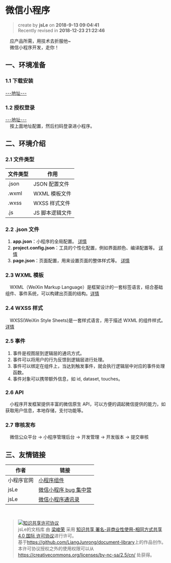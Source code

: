 微信小程序
===

> create by **jsLe** on **2018-9-13 09:04:41**  
> Recently revised in **2018-12-23 21:22:46**

&emsp;应产品所需，用技术去折服他~  
&emsp;微信小程序开发，走你！

## 一、环境准备

### 1.1 下载安装

[---地址---](https://developers.weixin.qq.com/miniprogram/dev/devtools/download.html?t=18091218)

### 1.2 授权登录

[---地址---](https://jingyan.baidu.com/article/4dc408486e25e2c8d946f1b7.html)  
&emsp;按上面地址配置，然后扫码登录进小程序。

## 二、环境介绍

### 2.1 文件类型

| 文件类型 | 作用 |
| --- | --- |
| .json | JSON 配置文件 |
| .wxml | WXML 模板文件 |
| .wxss | WXSS 样式文件 |
| .js | JS 脚本逻辑文件 |

### 2.2 .json 文件

1. **app.json**：小程序的全局配置。 [详情](https://developers.weixin.qq.com/miniprogram/dev/framework/config.html)
2. **project.config.json**：工具的个性化配置，例如界面颜色、编译配置等。 [详情](https://developers.weixin.qq.com/miniprogram/dev/devtools/projectconfig.html)
3. **page.json**：页面配置，用来设置页面的整体样式等。 [详情](https://developers.weixin.qq.com/miniprogram/dev/framework/config.html#%E5%85%A8%E5%B1%80%E9%85%8D%E7%BD%AE)

### 2.3 WXML 模板

&emsp;WXML（WeiXin Markup Language）是框架设计的一套标签语言，结合基础组件、事件系统，可以构建出页面的结构。[详情](https://developers.weixin.qq.com/miniprogram/dev/framework/view/wxml/index.html)

### 2.4 WXSS 样式

&emsp;WXSS(WeiXin Style Sheets)是一套样式语言，用于描述 WXML 的组件样式。[详情](https://developers.weixin.qq.com/miniprogram/dev/framework/view/wxss.html)

### 2.5 事件
1. 事件是视图层到逻辑层的通讯方式。
2. 事件可以将用户的行为反馈到逻辑层进行处理。
3. 事件可以绑定在组件上，当达到触发事件，就会执行逻辑层中对应的事件处理函数。
4. 事件对象可以携带额外信息，如 id, dataset, touches。

### 2.6 API

&emsp;小程序开发框架提供丰富的微信原生 API，可以方便的调起微信提供的能力，如获取用户信息，本地存储，支付功能等。

### 2.7 审核发布
&emsp;微信公众平台 -> 小程序管理后台 -> 开发管理 -> 开发版本 -> 提交审核

## 三、友情链接

| 作者 | 链接 |
| --- | --- |
| 小程序官网 | [小程序组件](https://developers.weixin.qq.com/miniprogram/dev/component/) |
| jsLe | [微信小程序 bug 集中营](./WeChatAppletBug.md) |
| jsLe | [微信小程序通讯录](./WeChatAppletFunctionList.md) |

<br>

> <a rel="license" href="http://creativecommons.org/licenses/by-nc-sa/4.0/"><img alt="知识共享许可协议" style="border-width:0" src="https://i.creativecommons.org/l/by-nc-sa/4.0/88x31.png" /></a><br /><span xmlns:dct="http://purl.org/dc/terms/" property="dct:title">jsLe的文档库</span> 由 <a xmlns:cc="http://creativecommons.org/ns#" href="https://github.com/LiangJunrong/document-library" property="cc:attributionName" rel="cc:attributionURL">梁峻荣</a> 采用 <a rel="license" href="http://creativecommons.org/licenses/by-nc-sa/4.0/">知识共享 署名-非商业性使用-相同方式共享 4.0 国际 许可协议</a>进行许可。<br />基于<a xmlns:dct="http://purl.org/dc/terms/" href="https://github.com/LiangJunrong/document-library" rel="dct:source">https://github.com/LiangJunrong/document-library</a>上的作品创作。<br />本许可协议授权之外的使用权限可以从 <a xmlns:cc="http://creativecommons.org/ns#" href="https://creativecommons.org/licenses/by-nc-sa/2.5/cn/" rel="cc:morePermissions">https://creativecommons.org/licenses/by-nc-sa/2.5/cn/</a> 处获得。
